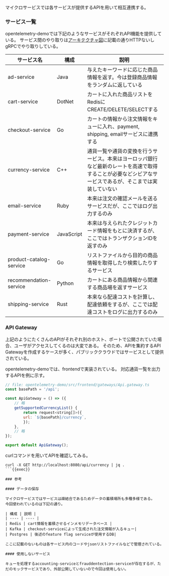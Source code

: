 マイクロサービスでは各サービスが提供するAPIを用いて相互連携する。

### サービス一覧

opentelemetry-demoでは下記のようなサービスがそれぞれAPI機能を提供している。
サービス間のやり取りは[アーキテクチャ図](https://opentelemetry.io/docs/demo/architecture/)に記載の通りHTTPないしgRPCでやり取りしている。

| サービス名 | 構成 | 説明 |
| --- | --- | --- |
| ad-service | Java | 与えたキーワードに応じた商品情報を返す。今は登録商品情報をランダムに返している |
| cart-service | DotNet | カートに入れた商品リストをRedisにCREATE/DELETE/SELECTする |
| checkout-service | Go | カートの情報から注文情報をキューに入れ、payment, shipping, emailサービスに連携する |
| currency-service | C++ | 通貨一覧や通貨の変換を行うサービス。本来はヨーロッパ銀行など最新のレートを高速で取得することが必要などシビアなサービスであるが、そこまでは実装していない|
| email-service | Ruby | 本来は注文の確認メールを送るサービスだが、ここではログ出力するのみ|
| payment-service | JavaScript | 本来は与えられたクレジットカード情報をもとに決済するが、ここではトランザクションIDを返すのみ|
| product-catalog-service | Go | リストファイルから目的の商品情報を取得したり検索したりするサービス |
| recommendation-service | Python | カートにある商品情報から関連する商品場を返すサービス |
| shipping-service | Rust | 本来なら配達コストを計算し、配達依頼をするが、ここでは配達コストをログに出力するのみ |

### API Gateway

上記のようにたくさんのAPIがそれぞれ別のホスト、ポートで公開されていた場合、ユーザがアクセスしてくるのは大変である。
そのため、APIを集約するAPI Gatewayを作成するケースが多く、パブリッククラウドではサービスとして提供されている。

opentelemetry-demoでは、frontendで実装されている。
対応通貨一覧を出力するAPIを例に示す。

```javascript
// file: opentelemetry-demo/src/frontend/gateways/Api.gateway.ts
const basePath = '/api';

const ApiGateway = () => ({
    // 略
    getSupportedCurrencyList() {
        return request<string[]>({
        url: `${basePath}/currency`,
        });
    },
    // 略
});

export default ApiGateway();
```

curlコマンドを用いてAPIを確認してみる。

```
curl -X GET http://localhost:8080/api/currency | jq .
```{{exec}}

### 参考

#### データの保存

マイクロサービスではサービスは疎結合であるためデータの蓄積場所も多種多様である。
今回使われているのは下記の通り。

| 構成 | 説明 |
| ---- | ---- |
| Redis | cart情報を蓄積させるインメモリデータベース |
| Kafka | checkout-serviceによって生成された注文情報が入るキュー|
| Postgres | 後述のfeature flag serviceが使用するDB|

ここに記載のないものは各サービス内のコードやjsonリストファイルなどで管理されている。

#### 使用しないサービス

キューを処理するaccounting-serviceとfrauddentection-serviceが存在するが、ただのモックサービスであり、外部公開していないので今回は使用しない。
